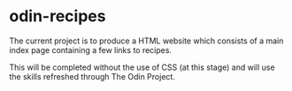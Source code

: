 # odin-recipes

The current project is to produce a HTML website which consists of a main index page containing a few links to recipes.

This will be completed without the use of CSS (at this stage) and will use the skills refreshed through The Odin Project.